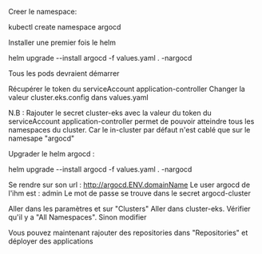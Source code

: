 Creer le namespace:

  kubectl create namespace argocd

Installer une premier fois le helm

  helm upgrade --install argocd -f values.yaml . -nargocd

  Tous les pods devraient démarrer

Récupérer le token du serviceAccount application-controller
Changer la valeur cluster.eks.config dans values.yaml

N.B : Rajouter le secret cluster-eks avec la valeur du token du serviceAccount application-controller permet de pouvoir atteindre tous les namespaces du cluster.
      Car le in-cluster par défaut n'est cablé que sur le namesape "argocd"

Upgrader le helm argocd :

  helm upgrade --install argocd -f values.yaml . -nargocd


Se rendre sur son url : http://argocd.ENV.domainName
Le user argocd de l'ihm est : admin
Le mot de passe se trouve dans le secret argocd-cluster

Aller dans les paramètres et sur "Clusters"
Aller dans cluster-eks. Vérifier qu'il y a "All Namespaces". Sinon modifier

Vous pouvez maintenant rajouter des repositories dans "Repositories" et déployer des applications
